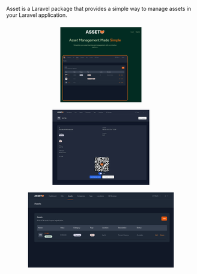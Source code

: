 Asset is a Laravel package that provides a simple way to manage assets in your Laravel application. 

<div style="display: flex; justify-content: space-around; flex-wrap: wrap;">
    <img src="https://raw.githubusercontent.com/Red-Panda-One/asset/refs/heads/main/readme_assets/Home.png" alt="Asset Home" style="height: 200px; margin: 10px;"/>
    <img src="https://raw.githubusercontent.com/Red-Panda-One/asset/refs/heads/main/readme_assets/AssetInfo.jpg" alt="Asset AssetInfo" style="height: 200px; margin: 10px;"/>
    <img src="https://raw.githubusercontent.com/Red-Panda-One/asset/refs/heads/main/readme_assets/Asset.png" alt="Asset Asset" style="height: 200px; margin: 10px;"/>
</div>